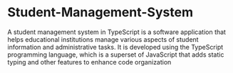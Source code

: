 # Student-Management-System
A student management system in TypeScript is a software application that helps educational institutions manage various aspects of student information and administrative tasks. It is developed using the TypeScript programming language, which is a superset of JavaScript that adds static typing and other features to enhance code organization  
